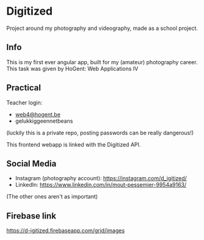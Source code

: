 # Digitized
Project around my photography and videography, made as a school project.

## Info
This is my first ever angular app, built for my (amateur) photography career. This task was given by HoGent: Web Applications IV

## Practical
Teacher login:
- web4@hogent.be
- gelukkiggeennetbeans

(luckily this is a private repo, posting passwords can be really dangerous!)

This frontend webapp is linked with the Digitized API.

## Social Media
- Instagram (photography account): https://instagram.com/d_igitized/
- LinkedIn: https://www.linkedin.com/in/mout-pessemier-9954a9163/

(The other ones aren't as important)

## Firebase link
https://d-igitized.firebaseapp.com/grid/images